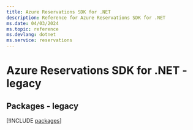 ```yaml
---
title: Azure Reservations SDK for .NET
description: Reference for Azure Reservations SDK for .NET
ms.date: 04/03/2024
ms.topic: reference
ms.devlang: dotnet
ms.service: reservations
---
```

# Azure Reservations SDK for .NET - legacy
## Packages - legacy
[!INCLUDE [packages](reservations-index.md)]